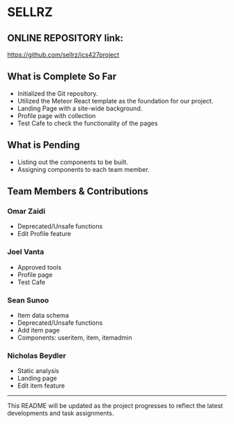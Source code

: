 # SELLRZ

## ONLINE REPOSITORY link:
https://github.com/sellrz/ics427project

## What is Complete So Far
- Initialized the Git repository.
- Utilized the Meteor React template as the foundation for our project.
- Landing Page with a site-wide background.
- Profile page with collection
- Test Cafe to check the functionality of the pages

## What is Pending

- Listing out the components to be built.
- Assigning components to each team member.

## Team Members & Contributions

### Omar Zaidi
- Deprecated/Unsafe functions
- Edit Profile feature

### Joel Vanta
- Approved tools
- Profile page
- Test Cafe

### Sean Sunoo
- Item data schema
- Deprecated/Unsafe functions
- Add item page
- Components: useritem, item, itemadmin

### Nicholas Beydler
- Static analysis
- Landing page
- Edit item feature
---

This README will be updated as the project progresses to reflect the latest developments and task assignments.

